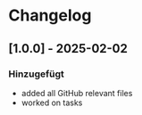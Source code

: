 # Changelog


## [1.0.0] - 2025-02-02
### Hinzugefügt
- added all GitHub relevant files
- worked on tasks



